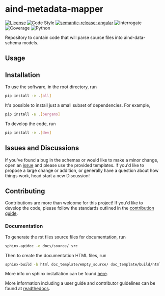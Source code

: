 # aind-metadata-mapper

[![License](https://img.shields.io/badge/license-MIT-brightgreen)](LICENSE)
![Code Style](https://img.shields.io/badge/code%20style-black-black)
[![semantic-release: angular](https://img.shields.io/badge/semantic--release-angular-e10079?logo=semantic-release)](https://github.com/semantic-release/semantic-release)
![Interrogate](https://img.shields.io/badge/interrogate-100.0%25-brightgreen)
![Coverage](https://img.shields.io/badge/coverage-86%25-yellow?logo=codecov)
![Python](https://img.shields.io/badge/python->=3.10-blue?logo=python)

Repository to contain code that will parse source files into aind-data-schema models.

## Usage

## Installation
To use the software, in the root directory, run
```bash
pip install -e .[all]
```

It's possible to install just a small subset of dependencies. For example,
```bash
pip install -e .[bergamo]
```

To develop the code, run
```bash
pip install -e .[dev]
```

## Issues and Discussions
If you've found a bug in the schemas or would like to make a minor change, open an [issue](https://github.com/AllenNeuralDynamics/aind-metadata-mapper/issues) and please use the provided templates. If you'd like to propose a large change or addition, or generally have a question about how things work, head start a new Discussion!

## Contributing
Contributions are more than welcome for this project! If you'd like to develop the code, please follow the standards outlined in the [contribution guide](https://github.com/AllenNeuralDynamics/aind-metadata-mapper/blob/dev/CONTRIBUTING.md).

### Documentation
To generate the rst files source files for documentation, run
```bash
sphinx-apidoc -o docs/source/ src 
```
Then to create the documentation HTML files, run
```bash
sphinx-build -b html doc_template/empty_source/ doc_template/build/html
```
More info on sphinx installation can be found [here](https://www.sphinx-doc.org/en/master/usage/installation.html).


More information including a user guide and contributor guidelines can be found at [readthedocs](https://aind-metadata-mapper.readthedocs.io/en/latest/).